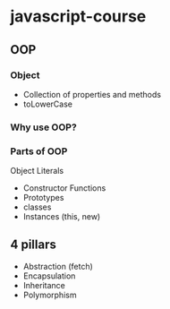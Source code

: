 # javascript-course

## OOP

### Object

- Collection of properties and methods
- toLowerCase

### Why use OOP?

### Parts of OOP

Object Literals

- Constructor Functions
- Prototypes
- classes
- Instances (this, new)

## 4 pillars

- Abstraction (fetch)
- Encapsulation
- Inheritance
- Polymorphism
